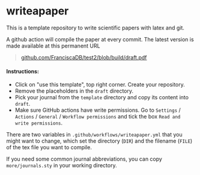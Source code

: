 # writeapaper

This is a template repository to write scientific papers with latex and git. 

A github action will compile the paper at every commit. The latest version is made available at this permanent URL

> [github.com/FranciscaDB/test2/blob/build/draft.pdf](https://github.com/dgerosa/writeapaper/blob/build/draft.pdf)


#### Instructions: 

- Click on "use this template", top right corner. Create your repository.
- Remove the placeholders in the `draft` directory.
- Pick your journal from the `template` directory and copy its content into `draft`.
- Make sure GitHub actions have write permissions. Go to `Settings` / `Actions` / `General` / `Workflow permissions` and tick the box `Read and write permissions`.

There are two variables in `.github/workflows/writeapaper.yml` that you might want to change, which set the directory (`DIR`) and the filename (`FILE`) of the tex file you want to compile.

If you need some common journal abbreviations, you can copy `more/journals.sty` in your working directory.
